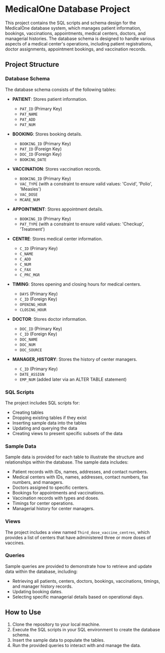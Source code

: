 # MedicalOne Database Project

This project contains the SQL scripts and schema design for the MedicalOne database system, which manages patient information, bookings, vaccinations, appointments, medical centers, doctors, and managerial histories. The database schema is designed to handle various aspects of a medical center's operations, including patient registrations, doctor assignments, appointment bookings, and vaccination records.

## Project Structure

### Database Schema

The database schema consists of the following tables:

- **PATIENT**: Stores patient information.
  - `PAT_ID` (Primary Key)
  - `PAT_NAME`
  - `PAT_ADD`
  - `PAT_NUM`

- **BOOKING**: Stores booking details.
  - `BOOKING_ID` (Primary Key)
  - `PAT_ID` (Foreign Key)
  - `DOC_ID` (Foreign Key)
  - `BOOKING_DATE`

- **VACCINATION**: Stores vaccination records.
  - `BOOKING_ID` (Primary Key)
  - `VAC_TYPE` (with a constraint to ensure valid values: 'Covid', 'Polio', 'Measles')
  - `VAC_DOSE`
  - `MCARE_NUM`

- **APPOINTMENT**: Stores appointment details.
  - `BOOKING_ID` (Primary Key)
  - `PAT_TYPE` (with a constraint to ensure valid values: 'Checkup', 'Treatment')

- **CENTRE**: Stores medical center information.
  - `C_ID` (Primary Key)
  - `C_NAME`
  - `C_ADD`
  - `C_NUM`
  - `C_FAX`
  - `C_PRC_MGR`

- **TIMING**: Stores opening and closing hours for medical centers.
  - `DAYS` (Primary Key)
  - `C_ID` (Foreign Key)
  - `OPENING_HOUR`
  - `CLOSING_HOUR`

- **DOCTOR**: Stores doctor information.
  - `DOC_ID` (Primary Key)
  - `C_ID` (Foreign Key)
  - `DOC_NAME`
  - `DOC_NUM`
  - `DOC_SOURCE`

- **MANAGER_HISTORY**: Stores the history of center managers.
  - `C_ID` (Primary Key)
  - `DATE_ASSIGN`
  - `EMP_NUM` (added later via an ALTER TABLE statement)

### SQL Scripts

The project includes SQL scripts for:

- Creating tables
- Dropping existing tables if they exist
- Inserting sample data into the tables
- Updating and querying the data
- Creating views to present specific subsets of the data

### Sample Data

Sample data is provided for each table to illustrate the structure and relationships within the database. The sample data includes:

- Patient records with IDs, names, addresses, and contact numbers.
- Medical centers with IDs, names, addresses, contact numbers, fax numbers, and managers.
- Doctors assigned to specific centers.
- Bookings for appointments and vaccinations.
- Vaccination records with types and doses.
- Timings for center operations.
- Managerial history for center managers.

### Views

The project includes a view named `Third_dose_vaccine_centres`, which provides a list of centers that have administered three or more doses of vaccines.

### Queries

Sample queries are provided to demonstrate how to retrieve and update data within the database, including:

- Retrieving all patients, centers, doctors, bookings, vaccinations, timings, and manager history records.
- Updating booking dates.
- Selecting specific managerial details based on operational days.

## How to Use

1. Clone the repository to your local machine.
2. Execute the SQL scripts in your SQL environment to create the database schema.
3. Insert the sample data to populate the tables.
4. Run the provided queries to interact with and manage the data.

